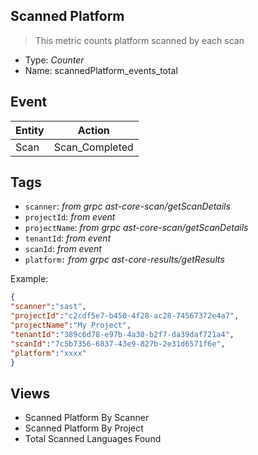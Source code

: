 ## Scanned Platform
> This metric counts platform scanned by each scan

- Type: *Counter*
- Name: scannedPlatform_events_total

## Event
| Entity        | Action |
| ------------- | ------------- |
| Scan          | Scan_Completed  |

## Tags

- `scanner`:       *from grpc ast-core-scan/getScanDetails*
- `projectId`:     *from event*
- `projectName`:   *from grpc ast-core-scan/getScanDetails*
- `tenantId`:      *from event*
- `scanId`:        *from event* 
- `platform:`       *from grpc ast-core-results/getResults*


Example:

```json
{
"scanner":"sast",
"projectId":"c2cdf5e7-b450-4f28-ac28-74567372e4a7",
"projectName":"My Project",
"tenantId":"389c6d78-e97b-4a30-b2f7-da39daf721a4",
"scanId":"7c5b7356-6837-43e9-827b-2e31d6571f6e",
"platform":"xxxx"
} 
```

## Views 
- Scanned Platform By Scanner 
- Scanned Platform By Project 
- Total Scanned Languages Found


 
